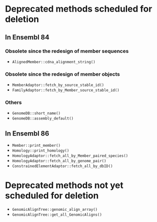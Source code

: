 # Deprecated methods scheduled for deletion

## In Ensembl 84

### Obsolete since the redesign of member sequences
* `AlignedMember::cdna_alignment_string()`

### Obsolete since the redesign of member objects
* `MemberAdaptor::fetch_by_source_stable_id()`
* `FamilyAdaptor::fetch_by_Member_source_stable_id()`

### Others
* `GenomeDB::short_name()`
* `GenomeDB::assembly_default()`


## In Ensembl 86
* `Member::print_member()`
* `Homology::print_homology()`
* `HomologyAdaptor::fetch_all_by_Member_paired_species()`
* `HomologyAdaptor::fetch_all_by_genome_pair()`
* `ConstrainedElementAdaptor::fetch_all_by_dbID()`

# Deprecated methods not yet scheduled for deletion

* `GenomicAlignTree::genomic_align_array()`
* `GenomicAlignTree::get_all_GenomicAligns()`

